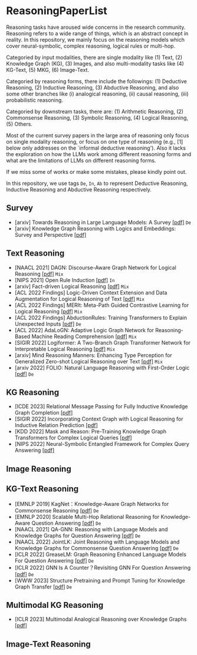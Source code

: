 # ReasoningPaperList
Reasoning tasks have aroused wide concerns in the research community. Reasoning refers to a wide range of things, which is an abstract concept in reality. In this repository, we mainly focus on the reasoning models which cover neural-symbolic, complex reasoning, logical rules or multi-hop. 

Categoried by input modalities, there are single modality like (1) Text, (2) Knowledge Graph (KG), (3) Images, and also multi-modality tasks like (4) KG-Text, (5) MKG, (6) Image-Text.

Categoried by reasoning forms, there include the followings: (1) Deductive Reasoning, (2) Inductive Reasoning, (3) Abductive Reasoning, and also some other branches like (i) analogical reasoning, (ii) causal reasoning, (iii) probabilistic reasoning. 

Categoried by downstream tasks, there are: (1) Arithmetic Reasoning, (2) Commonsense Reasoning, (3) Symbolic Reasoning, (4) Logical Reasoning, (5) Others.

Most of the current survey papers in the large area of reasoning only focus on single modality reasoning, or focus on one type of reasoning (e.g., [1] below only addresses on the `informal deductive reasoning'). Also it lacks the exploration on how the LLMs work among different reasoning forms and what are the limitations of LLMs on different reasoning forms. 

If we miss some of works or make some mistakes, please kindly point out. 

In this repository, we use tags ``De``, ``In``, ``Ab`` to represent Deductive Reasoning, Inductive Reasoning and Abductive Reasoning respectively. 

## Survey
- [arxiv] Towards Reasoning in Large Language Models: A Survey [[pdf]](https://arxiv.org/abs/2212.10403) ``De``
- [arxiv] Knowledge Graph Reasoning with Logics and Embeddings: Survey and Perspective [[pdf]](https://arxiv.org/pdf/2202.07412.pdf)


## Text Reasoning
- [NAACL 2021] DAGN: Discourse-Aware Graph Network for Logical Reasoning [[pdf]](https://arxiv.org/abs/2103.14349) ``Mix``
- [NIPS 2021] Open Rule Induction [[pdf]](https://arxiv.org/abs/2110.13577) ``In``
- [arxiv] Fact-driven Logical Reasoning [[pdf]](https://arxiv.org/abs/2105.10334) ``Mix``
- [ACL 2022 Findings] Logic-Driven Context Extension and Data Augmentation for Logical Reasoning of Text [[pdf]](https://arxiv.org/abs/2105.03659) ``Mix``
- [ACL 2022 Findings] MERIt: Meta-Path Guided Contrastive Learning for Logical Reasoning [[pdf]](https://aclanthology.org/2022.findings-acl.276.pdf) ``Mix``
- [ACL 2022 Findings] AbductionRules: Training Transformers to Explain Unexpected Inputs [[pdf]](https://aclanthology.org/2022.findings-acl.19) ``De``
- [ACL 2022] AdaLoGN: Adaptive Logic Graph Network for Reasoning-Based Machine Reading Comprehension [[pdf]](https://arxiv.org/abs/2203.08992) ``Mix``
- [SIGIR 2022] Logiformer: A Two-Branch Graph Transformer Network for Interpretable Logical Reasoning [[pdf]](https://dl.acm.org/doi/abs/10.1145/3477495.3532016) ``Mix``
- [arxiv] Mind Reasoning Manners: Enhancing Type Perception for Generalized Zero-shot Logical Reasoning over Text [[pdf]](https://arxiv.org/abs/2301.02983) ``Mix``
- [arxiv 2022] FOLIO: Natural Language Reasoning with First-Order Logic [[pdf]](https://arxiv.org/pdf/2209.00840.pdf) ``De``

## KG Reasoning
- [ICDE 2023] Relational Message Passing for Fully Inductive Knowledge Graph Completion [[pdf]](https://arxiv.org/pdf/2210.03994.pdf)
- [SIGIR 2022] Incorporating Context Graph with Logical Reasoning for Inductive Relation Prediction [[pdf]](https://dl.acm.org/doi/abs/10.1145/3477495.3531996)
- [KDD 2022] Mask and Reason: Pre-Training Knowledge Graph Transformers for Complex Logical Queries [[pdf]](https://arxiv.org/abs/2208.07638)
- [NIPS 2022] Neural-Symbolic Entangled Framework for Complex Query Answering [[pdf]](https://arxiv.org/pdf/2209.08779.pdf)

## Image Reasoning


## KG-Text Reasoning
- [EMNLP 2019] KagNet：Knowledge-Aware Graph Networks for Commonsense Reasoning [[pdf]](https://arxiv.org/abs/1909.02151) ``De``
- [EMNLP 2020] Scalable Multi-Hop Relational Reasoning for Knowledge-Aware Question Answering [[pdf]](https://aclanthology.org/2020.emnlp-main.99/) ``De``
- [NAACL 2021] QA-GNN: Reasoning with Language Models and Knowledge Graphs for Question Answering [[pdf]](https://arxiv.org/abs/2104.06378) ``De``
- [NAACL 2022] JointLK: Joint Reasoning with Language Models and Knowledge Graphs for Commonsense Question Answering [[pdf]](https://aclanthology.org/2022.naacl-main.372/) ``De``
- [ICLR 2022] GreaseLM: Graph Reasoning Enhanced Language Models For Question Answering [[pdf]](https://arxiv.org/abs/2201.08860) ``De``
- [ICLR 2022] GNN Is A Counter？Revisiting GNN For Question Answering [[pdf]](https://arxiv.org/abs/2110.03192) ``De``
- [WWW 2023] Structure Pretraining and Prompt Tuning for Knowledge Graph Transfer [[pdf]](https://arxiv.org/abs/2303.03922) ``De``


## Multimodal KG Reasoning
- [ICLR 2023] Multimodal Analogical Reasoning over Knowledge Graphs [[pdf]](https://arxiv.org/abs/2210.00312)


## Image-Text Reasoning



